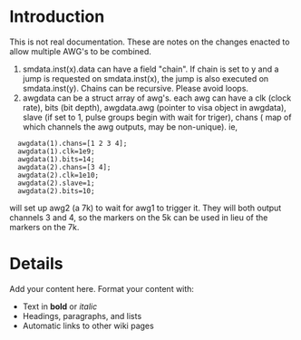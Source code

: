 # Introduction #

This is not real documentation.  These are notes on the changes enacted to allow multiple AWG's to be combined.

  1. smdata.inst(x).data can have a field "chain".  If chain is set to y and a jump is requested on smdata.inst(x), the jump is also executed on smdata.inst(y).   Chains can be recursive.  Please avoid loops.
  1. awgdata can be a struct array of awg's.  each awg can have a clk (clock rate), bits (bit depth), awgdata.awg (pointer to visa object in awgdata), slave (if set to 1, pulse groups begin with wait for triger), chans ( map of which channels the awg outputs, may be non-unique).
ie,
```
  awgdata(1).chans=[1 2 3 4];
  awgdata(1).clk=1e9;
  awgdata(1).bits=14;
  awgdata(2).chans=[3 4];
  awgdata(2).clk=1e10;
  awgdata(2).slave=1;
  awgdata(2).bits=10;
```
will set up awg2 (a 7k) to wait for awg1 to trigger it.  They will both output channels 3 and 4, so the markers on the 5k can be used in lieu of the markers on the 7k.

# Details #

Add your content here.  Format your content with:
  * Text in **bold** or _italic_
  * Headings, paragraphs, and lists
  * Automatic links to other wiki pages